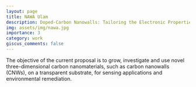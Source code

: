 ```yaml
---
layout: page
title: NAWA Ulam
description: Doped-Carbon Nanowalls: Tailoring the Electronic Properties for Advanced Sensing and Electrochemical Processes
img: assets/img/nawa.jpg
importance: 3
category: work
giscus_comments: false
---
```


The objective of the current proposal is to grow, investigate and use novel three-dimensional carbon nanomaterials, such as carbon nanowalls (CNWs), on a transparent substrate, for sensing applications and environmental remediation.
